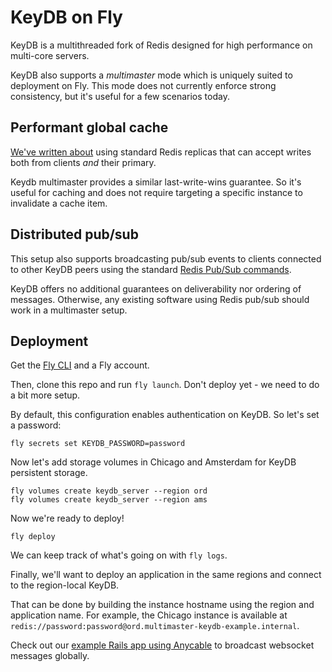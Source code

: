 # KeyDB on Fly

KeyDB is a multithreaded fork of Redis designed for high performance on multi-core servers.

KeyDB also supports a _multimaster_ mode which is uniquely suited to deployment on Fly. This mode
does not currently enforce strong consistency, but it's useful for a few scenarios today.

## Performant global cache

[We've written about](https://fly.io/blog/last-mile-redis/) using standard Redis
replicas that can accept writes both from clients *and* their primary.

Keydb multimaster provides a similar last-write-wins guarantee. So it's useful for caching
and does not require targeting a specific instance to invalidate a cache item.

## Distributed pub/sub

This setup also supports broadcasting pub/sub events to clients connected to other KeyDB peers
using the standard [Redis Pub/Sub commands](https://fly.io/blog/last-mile-redis/).

KeyDB offers no additional guarantees on deliverability nor ordering of messages.
Otherwise, any existing software using Redis pub/sub should work in a multimaster setup.

## Deployment

Get the [Fly CLI](https://fly.io/blog/last-mile-redis/) and a Fly account.

Then, clone this repo and run `fly launch`. Don't deploy yet - we need to do a bit more setup.

By default, this configuration enables authentication on KeyDB. So let's set a password:

```
fly secrets set KEYDB_PASSWORD=password
```

Now let's add storage volumes in Chicago and Amsterdam for KeyDB persistent storage.

```
fly volumes create keydb_server --region ord
fly volumes create keydb_server --region ams
```

Now we're ready to deploy!

```
fly deploy
```

We can keep track of what's going on with `fly logs`.

Finally, we'll want to deploy an application in the same regions and connect to the region-local KeyDB.

That can be done by building the instance hostname using the region and application name. For example,
the Chicago instance is available at `redis://password:password@ord.multimaster-keydb-example.internal`.

Check out our [example Rails app using Anycable](https://github.com/superfly/anycable-rails) to broadcast websocket messages globally.
